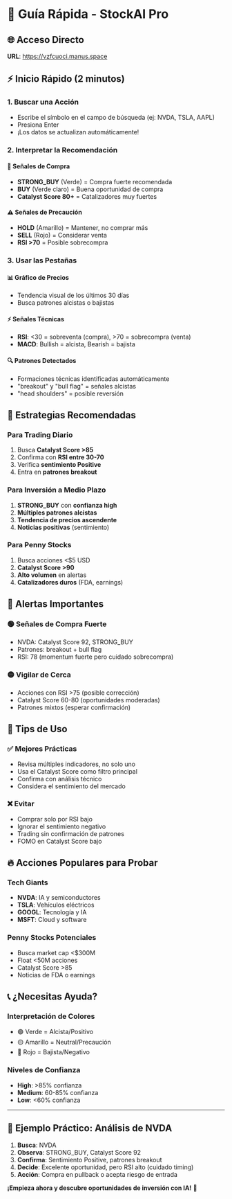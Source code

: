 # 🚀 Guía Rápida - StockAI Pro

## 🌐 Acceso Directo
**URL**: https://vzfcuoci.manus.space

## ⚡ Inicio Rápido (2 minutos)

### 1. Buscar una Acción
- Escribe el símbolo en el campo de búsqueda (ej: NVDA, TSLA, AAPL)
- Presiona Enter
- ¡Los datos se actualizan automáticamente!

### 2. Interpretar la Recomendación

#### 🎯 Señales de Compra
- **STRONG_BUY** (Verde) = Compra fuerte recomendada
- **BUY** (Verde claro) = Buena oportunidad de compra
- **Catalyst Score 80+** = Catalizadores muy fuertes

#### ⚠️ Señales de Precaución
- **HOLD** (Amarillo) = Mantener, no comprar más
- **SELL** (Rojo) = Considerar venta
- **RSI >70** = Posible sobrecompra

### 3. Usar las Pestañas

#### 📊 Gráfico de Precios
- Tendencia visual de los últimos 30 días
- Busca patrones alcistas o bajistas

#### ⚡ Señales Técnicas
- **RSI**: <30 = sobreventa (compra), >70 = sobrecompra (venta)
- **MACD**: Bullish = alcista, Bearish = bajista

#### 🔍 Patrones Detectados
- Formaciones técnicas identificadas automáticamente
- "breakout" y "bull flag" = señales alcistas
- "head shoulders" = posible reversión

## 🎯 Estrategias Recomendadas

### Para Trading Diario
1. Busca **Catalyst Score >85**
2. Confirma con **RSI entre 30-70**
3. Verifica **sentimiento Positive**
4. Entra en **patrones breakout**

### Para Inversión a Medio Plazo
1. **STRONG_BUY** con **confianza high**
2. **Múltiples patrones alcistas**
3. **Tendencia de precios ascendente**
4. **Noticias positivas** (sentimiento)

### Para Penny Stocks
1. Busca acciones <$5 USD
2. **Catalyst Score >90**
3. **Alto volumen** en alertas
4. **Catalizadores duros** (FDA, earnings)

## 🚨 Alertas Importantes

### 🟢 Señales de Compra Fuerte
- NVDA: Catalyst Score 92, STRONG_BUY
- Patrones: breakout + bull flag
- RSI: 78 (momentum fuerte pero cuidado sobrecompra)

### 🟡 Vigilar de Cerca
- Acciones con RSI >75 (posible corrección)
- Catalyst Score 60-80 (oportunidades moderadas)
- Patrones mixtos (esperar confirmación)

## 📱 Tips de Uso

### ✅ Mejores Prácticas
- Revisa múltiples indicadores, no solo uno
- Usa el Catalyst Score como filtro principal
- Confirma con análisis técnico
- Considera el sentimiento del mercado

### ❌ Evitar
- Comprar solo por RSI bajo
- Ignorar el sentimiento negativo
- Trading sin confirmación de patrones
- FOMO en Catalyst Score bajo

## 🔥 Acciones Populares para Probar

### Tech Giants
- **NVDA**: IA y semiconductores
- **TSLA**: Vehículos eléctricos
- **GOOGL**: Tecnología y IA
- **MSFT**: Cloud y software

### Penny Stocks Potenciales
- Busca market cap <$300M
- Float <50M acciones
- Catalyst Score >85
- Noticias de FDA o earnings

## 📞 ¿Necesitas Ayuda?

### Interpretación de Colores
- 🟢 Verde = Alcista/Positivo
- 🟡 Amarillo = Neutral/Precaución  
- 🔴 Rojo = Bajista/Negativo

### Niveles de Confianza
- **High**: >85% confianza
- **Medium**: 60-85% confianza
- **Low**: <60% confianza

---

## 🎯 Ejemplo Práctico: Análisis de NVDA

1. **Busca**: NVDA
2. **Observa**: STRONG_BUY, Catalyst Score 92
3. **Confirma**: Sentimiento Positive, patrones breakout
4. **Decide**: Excelente oportunidad, pero RSI alto (cuidado timing)
5. **Acción**: Compra en pullback o acepta riesgo de entrada

**¡Empieza ahora y descubre oportunidades de inversión con IA!** 🚀

